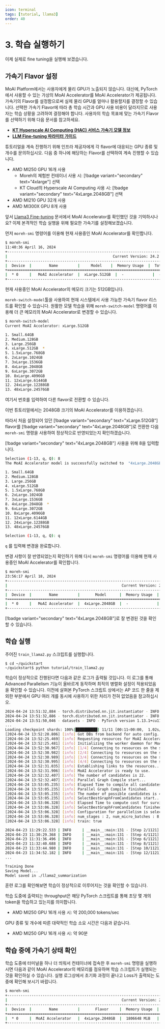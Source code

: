 ```yaml
---
icon: terminal
tags: [tutorial, llama3]
order: 40
---
```


# 3. 학습 실행하기
이제 실제로 fine tuning을 실행해 보겠습니다.

## 가속기 Flavor 설정

MoAI Platform에서는 사용자에게 물리 GPU가 노출되지 않습니다. 대신에, PyTorch에서 사용할 수 있는 가상의 MoAI Accelerator를 MoAI Accelerator가 제공됩니다. 가속기의 Flavor를 설정함으로써 실제 물리 GPU를 얼마나 활용할지를 결정할 수 있습니다. 선택한 가속기 Flavor에 따라 총 학습 시간과 GPU 사용 비용이 달라지므로 사용자는 학습 상황을 고려하여 결정해야 합니다. 사용자의 학습 목표에 맞는 가속기 Flavor를 선택하기 위해 다음 문서를 참고하세요.

- **[KT Hyperscale AI Computing (HAC) 서비스 가속기 모델 정보](/Supported_Documents/KT_HAC_Models_Info.md)** 
- **[LLM Fine-tuning 파라미터 가이드](/Supported_Documents/LLM_param_guide.md)**


튜토리얼을 계속 진행하기 위해 인프라 제공자에게 각 flavor에 대응되는 GPU 종류 및 개수를 문의하십시오. 다음 중 하나에 해당하는 Flavor를 선택하여 계속 진행할 수 있습니다.

- AMD MI250 GPU 16개 사용
    - Moreh의 체험판 컨테이너 사용 시: [!badge variant="secondary" text="4xlarge"] 선택 
    - KT Cloud의 Hyperscale AI Computing 사용 시: [!badge variant="secondary" text="4xLarge.2048GB"] 선택
- AMD MI210 GPU 32개 사용
- AMD MI300X GPU 8개 사용

앞서 [Llama3 Fine-tuning](index.md) 문서에서 MoAI Accelerator를 확인했던 것을 기억하시나요? 이제 본격적인 학습 실행을 위해 필요한 가속기를 설정해보겠습니다.

먼저  `moreh-smi` 명령어를 이용해 현재 사용중인 MoAI Accelerator를 확인합니다.

```bash
$ moreh-smi
11:40:36 April 16, 2024
+-------------------------------------------------------------------------------------------------+
|                                                Current Version: 24.2.0  Latest Version: 24.2.0  |
+-------------------------------------------------------------------------------------------------+
|  Device  |        Name         |     Model    |  Memory Usage  |  Total Memory  |  Utilization  |
+=================================================================================================+
|  * 0     |   MoAI Accelerator  |  xLarge.512GB  |  -             |  -             |  -            |
+-------------------------------------------------------------------------------------------------+
```

현재 사용중인 MoAI Accelerator의 메모리 크기는 512GB입니다. 

`moreh-switch-model`툴을 사용하여 현재 시스템에서 사용 가능한 가속기 flavor 리스트를 확인할 수 있습니다. 원활한 모델 학습을 위해 `moreh-switch-model` 명령어를 이용해 더 큰 메모리의 MoAI Accelerator로 변경할 수 있습니다. 

```bash
$ moreh-switch-model
Current MoAI Accelerator: xLarge.512GB

1. Small.64GB
2. Medium.128GB
3. Large.256GB
4. xLarge.512GB  *
5. 1.5xLarge.768GB
6. 2xLarge.1024GB
7. 3xLarge.1536GB
8. 4xLarge.2048GB
9. 6xLarge.3072GB
10. 8xLarge.4096GB
11. 12xLarge.6144GB
12. 24xLarge.12288GB
13. 48xLarge.24576GB
```

여기서 번호를 입력하여 다른 flavor로 전환할 수 있습니다. 

이번 튜토리얼에서는 2048GB 크기의 MoAI Accelerator를 이용하겠습니다.

따라서 처음 설정되어 있던 [!badge variant="secondary" text="xLarge.512GB"] flavor를 [!badge variant="secondary" text="4xLarge.2048GB"]로 전환한 다음 `moreh-smi` 명령을 사용하여 정상적으로 반영되었는지 확인하겠습니다. 

[!badge variant="secondary" text="4xLarge.2048GB"] 사용을 위해 8을 입력합니다.



```bash
Selection (1-13, q, Q): 8
The MoAI Accelerator model is successfully switched to  "4xLarge.2048GB".

1. Small.64GB
2. Medium.128GB
3. Large.256GB
4. xLarge.512GB
5. 1.5xLarge.768GB
6. 2xLarge.1024GB
7. 3xLarge.1536GB
8. 4xLarge.2048GB  *
9. 6xLarge.3072GB
10. 8xLarge.4096GB
11. 12xLarge.6144GB
12. 24xLarge.12288GB
13. 48xLarge.24576GB

Selection (1-13, q, Q): q 
```

`q` 를 입력해 변경을 완료합니다.

변경 사항이 잘 반영되었는지 확인하기 위해 다시 `moreh-smi` 명령어를 이용해 현재 사용중인 MoAI Accelerator를 확인합니다.

```bash
$ moreh-smi
23:56:17 April 18, 2024
+-----------------------------------------------------------------------------------------------------+
|                                                    Current Version: 24.2.0  Latest Version: 24.2.0  |
+-----------------------------------------------------------------------------------------------------+
|  Device  |        Name         |       Model      |  Memory Usage  |  Total Memory  |  Utilization  |
+=====================================================================================================+
|  * 0     |   MoAI Accelerator  |  4xLarge.2048GB  |  -             |  -             |  -            |
+-----------------------------------------------------------------------------------------------------+
```

[!badge variant="secondary" text="4xLarge.2048GB"]로 잘 변경된 것을 확인할 수 있습니다.

## 학습 실행

주어진 `train_llama2.py` 스크립트를 실행합니다.

```
$ cd ~/quickstart
~/quickstart$ python tutorial/train_llama2.py
```

학습이 정상적으로 진행된다면 다음과 같은 로그가 출력될 것입니다. 이 로그를 통해 Advanced Parallelism 기능이 올바르게 동작하며 최적의 병렬화 설정이 적용되었음을 확인할 수 있습니다.
이전에 살펴본 PyTorch 스크립트 상에서는  AP 코드 한 줄을 제외한 부분에서 GPU 여러 개를 동시에 사용하기 위한 처리가 전혀 없었음을 참고하십시오.

```bash
2024-04-24 13:51:32,884 - torch.distributed.nn.jit.instantiator - INFO - Created a temporary directory at /tmp/tmpypapv6uq
2024-04-24 13:51:32,886 - torch.distributed.nn.jit.instantiator - INFO - Writing /tmp/tmpypapv6uq/_remote_module_non_scriptable.py
2024-04-24 13:51:50,046 - datasets - INFO - PyTorch version 1.13.1+cu116.moreh24.2.0 available.
...
Loading checkpoint shards: 100%|██████████| 11/11 [00:11<00:00,  1.02s/it]
[2024-04-24 13:52:20.806] [info] Got DBs from backend for auto config.
[2024-04-24 13:52:25.469] [info] Requesting resources for MoAI Accelerator from the server...
[2024-04-24 13:52:25.481] [info] Initializing the worker daemon for MoAI Accelerator
[2024-04-24 13:52:30.967] [info] [1/4] Connecting to resources on the server (192.168.110.1:24159)...
[2024-04-24 13:52:30.982] [info] [2/4] Connecting to resources on the server (192.168.110.21:24159)...
[2024-04-24 13:52:30.989] [info] [3/4] Connecting to resources on the server (192.168.110.22:24159)...
[2024-04-24 13:52:30.995] [info] [4/4] Connecting to resources on the server (192.168.110.44:24159)...
[2024-04-24 13:52:31.035] [info] Establishing links to the resources...
[2024-04-24 13:52:31.906] [info] MoAI Accelerator is ready to use.
[2024-04-24 13:52:32.407] [info] The number of candidates is 22.
[2024-04-24 13:52:32.407] [info] Parallel Graph Compile start...
[2024-04-24 13:53:05.235] [info] Elapsed Time to compile all candidates = 32827 [ms]
[2024-04-24 13:53:05.235] [info] Parallel Graph Compile finished.
[2024-04-24 13:53:05.235] [info] The number of possible candidates is 4.
[2024-04-24 13:53:05.235] [info] SelectBestGraphFromCandidates start...
[2024-04-24 13:53:06.328] [info] Elapsed Time to compute cost for survived candidates = 1093 [ms]
[2024-04-24 13:53:06.328] [info] SelectBestGraphFromCandidates finished.
[2024-04-24 13:53:06.328] [info] Configuration for parallelism is selected.
[2024-04-24 13:53:06.328] [info] num_stages : 2, num_micro_batches : 8, batch_per_device : 1, No TP, recomputation : true, distribute_param : true
[2024-04-24 13:53:06.328] [info] train: true

2024-04-23 11:29:22.533 | INFO     | __main__:main:131 - [Step 2/1121] | Loss: 1.78125 | Duration: 16.31 | Throughput: 32150.92 tokens/sec
2024-04-23 11:30:29.368 | INFO     | __main__:main:131 - [Step 4/1121] | Loss: 1.7109375 | Duration: 15.65 | Throughput: 33494.69 tokens/sec
2024-04-23 11:31:36.496 | INFO     | __main__:main:131 - [Step 6/1121] | Loss: 1.75 | Duration: 15.68 | Throughput: 33444.54 tokens/sec
2024-04-23 11:32:40.688 | INFO     | __main__:main:131 - [Step 8/1121] | Loss: 1.609375 | Duration: 13.80 | Throughput: 37988.52 tokens/sec
2024-04-23 11:33:44.980 | INFO     | __main__:main:131 - [Step 10/1121] | Loss: 1.640625 | Duration: 16.25 | Throughput: 32272.10 tokens/sec
2024-04-23 11:34:52.182 | INFO     | __main__:main:131 - [Step 12/1121] | Loss: 1.6953125 | Duration: 13.08 | Throughput: 40094.50 tokens/sec
...

Training Done
Saving Model...
Model saved in ./llama2_summarization
```

훈련 로그를 확인해보면 학습이 정상적으로 이루어지는 것을 확인할 수 있습니다.

학습 도중에 출력되는 throughput은 해당 PyTorch 스크립트를 통해 초당 몇 개의 token을 학습하고 있는지를 의미합니다.

- AMD MI250 GPU 16개 사용 시: 약 200,000 tokens/sec

GPU 종류 및 개수에 따른 대략적인 학습 소요 시간은 다음과 같습니다.

- AMD MI250 GPU 16개 사용 시: 약 90분

## 학습 중에 가속기 상태 확인

학습 도중에 터미널을 하나 더 띄워서 컨테이너에 접속한 후 `moreh-smi` 명령을 실행하시면 다음과 같이 MoAI Accelerator의 메모리를 점유하며 학습 스크립트가 실행되는 것을 확인하실 수 있습니다. 실행 로그상에서 초기화 과정이 끝나고 Loss가 출력되는 도중에 확인해 보시기 바랍니다.


```bash
$ moreh-smi
+-----------------------------------------------------------------------------------------------------+
|                                                    Current Version: 24.2.0  Latest Version: 24.2.0  |
+-----------------------------------------------------------------------------------------------------+
|  Device  |        Name         |       Flavor     |  Memory Usage  |  Total Memory  |  Utilization  |
+=====================================================================================================+
|  * 0     |  MoAI Accelerator   |  4xLarge.2048GB  |  1806648 MiB   |  2096640 MiB   |    100%        |
+-----------------------------------------------------------------------------------------------------+
```